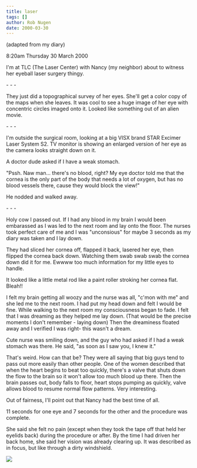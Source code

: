 ```yaml
---
title: laser
tags: []
author: Rob Nugen
date: 2000-03-30
---
```


<p class=note>(adapted from my diary)</p>

<p class=date>8:20am Thursday 30 March 2000</p>

<p>I'm at TLC (The Laser Center) with Nancy (my neighbor) about to witness 
her eyeball laser surgery thingy.

<p>- - -

<p>They just did a topographical survey of her eyes.  She'll get a color 
copy of the maps when she leaves.  It was cool to see a huge image of her 
eye with concentric circles imaged onto it.  Looked like something out of 
an alien movie.

<p>- - -

<p>I'm outside the surgical room, looking at a big VISX brand STAR Excimer 
Laser System S2.  TV monitor is showing an enlarged version of her eye as 
the camera looks straight down on it.

<p>A doctor dude asked if I have a weak stomach.

<p>"Pssh.  Naw man... there's no blood, right?  My eye doctor told me that 
the cornea is the only part of the body that needs a lot of oxygen, but has 
no blood vessels there, cause they would block the view!"

<p>He nodded and walked away.

<p>- - -

<p>Holy cow I passed out.  If I had any blood in my brain I would been 
embarassed as I was led to the next room and lay onto the floor.  The 
nurses took perfect care of me and I was "unconsious" for maybe 3 seconds 
as my diary was taken and I lay down.

<p>They had sliced her cornea off, flapped it back, lasered her eye, then 
flipped the cornea back down.  Watching them swab swab swab the cornea down 
did it for me.  Ewwww too much information for my little eyes to handle.

<p>It looked like a little metal rod like a paint roller stroking her 
cornea flat.  Bleah!!

<p>I felt my brain getting all woozy and the nurse was all, "c'mon with me" 
and she led me to the next room.  I had put my head down and felt I would 
be fine.  While walking to the next room my consciousness began to fade.  I 
felt that I was dreaming as they helped me lay down.  (That would be the 
precise moments I don't remember - laying down)  Then the dreaminess 
floated away and I verified I was right- this wasn't a dream.

<p>Cute nurse was smiling down, and the guy who had asked if I had a weak 
stomach was there.  He said, "as soon as I saw you, I knew it."

<p>That's weird.  How can that be?  They were all saying that big guys tend 
to pass out more easily than other people.  One of the women described that 
when the heart begins to beat too quickly, there's a valve that shuts down 
the flow to the brain so it won't allow too much blood up there.  Then the 
brain passes out, body falls to floor, heart stops pumping as quickly, 
valve allows blood to resume normal flow patterns.  Very interesting.

<p>Out of fairness, I'll point out that Nancy had the best time of all. 

<p>11 seconds for one eye and 7 seconds for the other and the
procedure was complete.

<p>She said she felt no pain (except when they took the tape off that held 
her eyelids back) during the procedure or after.  By the time I had driven 
her back home, she said her vision was already clearing up.  It was 
described as in focus, but like through a dirty windshield.

<p><img src="/images/rob/wL-ROB.gif">

